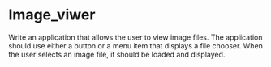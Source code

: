 # Image_viwer
Write an application that allows the user to view image files. The application should use 
either a button or a menu item that displays a file chooser. When the user selects an image 
file, it should be loaded and displayed.
